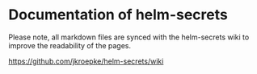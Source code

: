 # Documentation of helm-secrets

Please note, all markdown files are synced with the helm-secrets wiki to improve the readability of the pages.

https://github.com/jkroepke/helm-secrets/wiki
